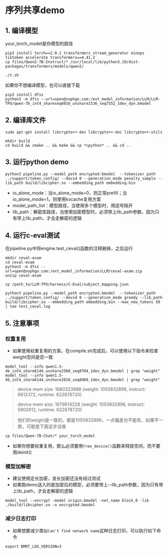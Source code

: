 # 序列共享demo

## 1. 编译模型
your_torch_model是你模型的路径
```shell
pip3 install torch==2.0.1 transformers_stream_generator einops tiktoken accelerate transformers==4.41.2
cp files/Qwen2-7B-Instruct/* /usr/local/lib/python3.10/dist-packages/transformers/models/qwen2/

./t.sh
```
如果你不想编译模型，也可以直接下载
```shell
pip3 install dfss
python3 -m dfss --url=open@sophgo.com:/ext_model_information/LLM/LLM-TPU/qwen-7b_int4_shareseq6016_unshare1536_seq7552_1dev_dyn.bmodel
```


## 2. 编译库文件
```shell
sudo apt-get install libcrypto++-dev libcrypto++-doc libcrypto++-utils

mkdir build
cd build && cmake .. && make && cp *cpython* .. && cd ..
```

## 3. 运行python demo
```shell
python3 pipeline.py --model_path encrypted.bmodel  --tokenizer_path ../support/token_config/ --devid 0 --generation_mode penalty_sample --lib_path build/libcipher.so --embedding_path embedding.bin
```
* io_alone_mode：当io_alone_mode=0，则正常prefill；当io_alone_mode=1，则使用kvcache复用方案
* model_path_list：模型路径，当使用多个模型时，用逗号隔开
* lib_path：解密库路径，当使用加密模型时，必须带上lib_path参数，因为只有带上lib_path，才会走解密的逻辑

## 4. 运行c-eval测试
在pipeline.py中将engine.test_ceval()函数的注释删掉，之后运行
```
mkdir ceval-exam 
cd ceval-exam
python3 -m dfss --url=open@sophgo.com:/ext_model_information/LLM/ceval-exam.zip
unzip ceval-exam

cp /path_to/LLM-TPU/harness/C-Eval/subject_mapping.json

python3 pipeline.py --model_path encrypted.bmodel  --tokenizer_path ../support/token_config/ --devid 0 --generation_mode greedy --lib_path build/libcipher.so --embedding_path embedding.bin --max_new_tokens 50 | tee test_ceval.log
```

## 5. 注意事项

### 权重复用
* 如果使用权重复用的方案，在compile.sh完成后，可以使用以下指令来检查weight空间是否一致

```shell
model_tool --info qwen1.5-4b_int4_share6144_unshare2560_seq8704_1dev_dyn.bmodel | grep "weight"
model_tool --info qwen1.5-4b_int4_share6144_unshare2816_seq8960_1dev_dyn.bmodel | grep "weight"
```
> device mem size: 1680323988 (weight: 1050832896, instruct: 6612372, runtime: 622878720)
>
> device mem size: 1679614228 (weight: 1050832896, instruct: 5902612, runtime: 622878720)
>
> 他们的weight是一致的，都是1050832896，一点偏差也不能有，如果不一致，可能是下面这步没做
```shell
cp files/Qwen-7B-Chat/* your_torch_model
```

* 如果你想要权重复用，那么必须要用`free_device()`函数来释放空间，而不要用deinit()

### 模型加解密
* 建议使用定长加密，变长加密还没有经过测试
* 如果跑demo送入的是加密后的模型，必须要带上--lib_path参数，因为只有带上lib_path，才会走解密的逻辑
```shell
model_tool --encrypt -model origin.bmodel -net_name block_0 -lib ./build/libcipher.so -o encrypted.bmodel
```

### 减少日志打印
* 如果想要减少类似`Can't find network name`这种日志打印，可以执行如下命令
```shell
export BMRT_LOG_VERSION=3
```
